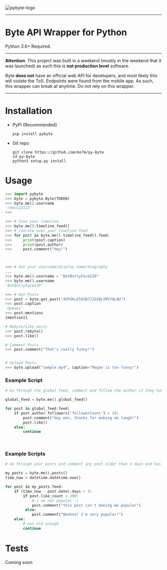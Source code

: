![pybyte-logo](images/logo.svg)

*** 

# Byte API Wrapper for Python
Python 3.6+ Required.
***
**Attention**: This project was built in a weekend (mostly in the weekend that it was launched) as such this is **not production level** software. 

Byte **does not** have an official web API for developers, and most likely this will violate the ToS. Endpoints were found from the mobile app. As such, this wrapper can break at anytime. Do not rely on this wrapper.
***


# Installation
- PyPi (Recommended)
    ```
    pip install pybyte
    ```
- Git repo
    ```
    git clone https://github.com/ms7m/py-byte
    cd py-byte
    python3 setup.py install
    ```
# Usage

```python
>>> import pybyte
>>> byte = pybyte.Byte(TOKEN)
>>> byte.me().username
'cmmvo22123'
>>>

>>> # View your timeline
>>> byte.me().timeline_feed()
>>> # iterate over your timeline feed
>>> for post in byte.me().timeline_feed().feed:
>>>     print(post.caption)
>>>     print(post.author)
>>>     post.comment("Hey!")



>>> # Set your username/display name/biography
...
>>> byte.me().username = "BotBottyFace220"
>>> byte.me().username
'BotBottyFace220'

>>> # Get Posts
>>> post = byte.get_post("4ZPUKLE5OZB7JJGIBLVMIYQLBU")
>>> post.caption
'@peaks'
>>> post.mentions
[mention1]

# Rebyte/Like posts
>>> post.rebyte()
>>> post.like()

# Comment Posts
>>> post.comment("That's really funny!")


# Upload Posts
>>> byte.upload("sample.mp4", caption="Megan is too funny!")

```



### Example Script

```python
# Go through the global feed, comment and follow the author if they have < 10 followers

global_feed = byte.me().global_feed()

for post in global_feed.feed:
    if post.author.followers['followerCount'] > 10:
      	post.comment("Hey man, thanks for making me laugh!")
        post.like()
    else:
      	continue
        
 
```

### Example Scripts

```python
# Go through your posts and comment any post older than 3 days and has less than 200 likes

my_posts = byte.me().posts()
time_now = datetime.datetime.now()

for post in my_posts.feed:
    if (time_now - post.date).days > 3:
        if post.like_count < 200:
            # i am not popular :(
            post.comment("this post isn't making me popular")
         else:
            post.comment("Woohoo! I'm very popular!")
    else:
        # not old enough
        continue
```

# Tests
Coming soon

